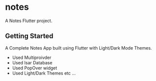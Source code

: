# notes

A Notes Flutter project.

## Getting Started

A Complete Notes App built using Flutter with Light/Dark Mode Themes.

- Used Multiproivder
- Used Isar Database
- Used PopOver widget 
- Used Light/Dark Themes etc ...